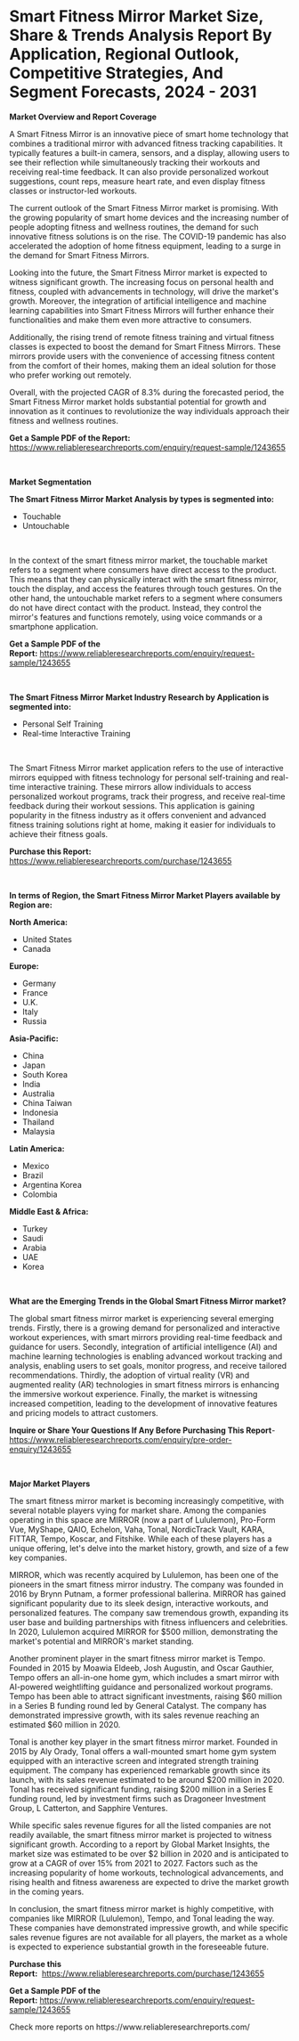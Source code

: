 <p><h1>Smart Fitness Mirror Market Size, Share & Trends Analysis Report By Application, Regional Outlook, Competitive Strategies, And Segment Forecasts, 2024 - 2031</h1></p><p><strong>Market Overview and Report Coverage</strong></p>
<p><p>A Smart Fitness Mirror is an innovative piece of smart home technology that combines a traditional mirror with advanced fitness tracking capabilities. It typically features a built-in camera, sensors, and a display, allowing users to see their reflection while simultaneously tracking their workouts and receiving real-time feedback. It can also provide personalized workout suggestions, count reps, measure heart rate, and even display fitness classes or instructor-led workouts.</p><p>The current outlook of the Smart Fitness Mirror market is promising. With the growing popularity of smart home devices and the increasing number of people adopting fitness and wellness routines, the demand for such innovative fitness solutions is on the rise. The COVID-19 pandemic has also accelerated the adoption of home fitness equipment, leading to a surge in the demand for Smart Fitness Mirrors.</p><p>Looking into the future, the Smart Fitness Mirror market is expected to witness significant growth. The increasing focus on personal health and fitness, coupled with advancements in technology, will drive the market's growth. Moreover, the integration of artificial intelligence and machine learning capabilities into Smart Fitness Mirrors will further enhance their functionalities and make them even more attractive to consumers.</p><p>Additionally, the rising trend of remote fitness training and virtual fitness classes is expected to boost the demand for Smart Fitness Mirrors. These mirrors provide users with the convenience of accessing fitness content from the comfort of their homes, making them an ideal solution for those who prefer working out remotely.</p><p>Overall, with the projected CAGR of 8.3% during the forecasted period, the Smart Fitness Mirror market holds substantial potential for growth and innovation as it continues to revolutionize the way individuals approach their fitness and wellness routines.</p></p>
<p><strong>Get a Sample PDF of the Report:</strong> <a href="https://www.reliableresearchreports.com/enquiry/request-sample/1243655">https://www.reliableresearchreports.com/enquiry/request-sample/1243655</a></p>
<p>&nbsp;</p>
<p><strong>Market Segmentation</strong></p>
<p><strong>The Smart Fitness Mirror Market Analysis by types is segmented into:</strong></p>
<p><ul><li>Touchable</li><li>Untouchable</li></ul></p>
<p>&nbsp;</p>
<p><p>In the context of the smart fitness mirror market, the touchable market refers to a segment where consumers have direct access to the product. This means that they can physically interact with the smart fitness mirror, touch the display, and access the features through touch gestures. On the other hand, the untouchable market refers to a segment where consumers do not have direct contact with the product. Instead, they control the mirror's features and functions remotely, using voice commands or a smartphone application.</p></p>
<p><strong>Get a Sample PDF of the Report:</strong>&nbsp;<a href="https://www.reliableresearchreports.com/enquiry/request-sample/1243655">https://www.reliableresearchreports.com/enquiry/request-sample/1243655</a></p>
<p>&nbsp;</p>
<p><strong>The Smart Fitness Mirror Market Industry Research by Application is segmented into:</strong></p>
<p><ul><li>Personal Self Training</li><li>Real-time Interactive Training</li></ul></p>
<p>&nbsp;</p>
<p><p>The Smart Fitness Mirror market application refers to the use of interactive mirrors equipped with fitness technology for personal self-training and real-time interactive training. These mirrors allow individuals to access personalized workout programs, track their progress, and receive real-time feedback during their workout sessions. This application is gaining popularity in the fitness industry as it offers convenient and advanced fitness training solutions right at home, making it easier for individuals to achieve their fitness goals.</p></p>
<p><strong>Purchase this Report:</strong>&nbsp; <a href="https://www.reliableresearchreports.com/purchase/1243655">https://www.reliableresearchreports.com/purchase/1243655</a></p>
<p>&nbsp;</p>
<p><strong>In terms of Region, the Smart Fitness Mirror Market Players available by Region are:</strong></p>
<p>
    <p> <strong> North America: </strong>
        <ul>
            <li>United States</li>
            <li>Canada</li>
        </ul>
        </p> 
    <p> <strong> Europe: </strong>
        <ul>
            <li>Germany</li>
            <li>France</li>
            <li>U.K.</li>
            <li>Italy</li>
            <li>Russia</li>
        </ul>
        </p> 
    <p> <strong> Asia-Pacific: </strong>
        <ul>
            <li>China</li>
            <li>Japan</li>
            <li>South Korea</li>
            <li>India</li>
            <li>Australia</li>
            <li>China Taiwan</li>
            <li>Indonesia</li>
            <li>Thailand</li>
            <li>Malaysia</li>
        </ul>
        </p> 
    <p> <strong> Latin America: </strong>
        <ul>
            <li>Mexico</li>
            <li>Brazil</li>
            <li>Argentina Korea</li>
            <li>Colombia</li>
        </ul>
        </p> 
    <p> <strong> Middle East & Africa: </strong>
        <ul>
            <li>Turkey</li>
            <li>Saudi</li>
            <li>Arabia</li>
            <li>UAE</li>
            <li>Korea</li>
        </ul>
    </p>
    </p>
<p>&nbsp;</p>
<p><strong>What are the Emerging Trends in the Global Smart Fitness Mirror market?</strong></p>
<p><p>The global smart fitness mirror market is experiencing several emerging trends. Firstly, there is a growing demand for personalized and interactive workout experiences, with smart mirrors providing real-time feedback and guidance for users. Secondly, integration of artificial intelligence (AI) and machine learning technologies is enabling advanced workout tracking and analysis, enabling users to set goals, monitor progress, and receive tailored recommendations. Thirdly, the adoption of virtual reality (VR) and augmented reality (AR) technologies in smart fitness mirrors is enhancing the immersive workout experience. Finally, the market is witnessing increased competition, leading to the development of innovative features and pricing models to attract customers.</p></p>
<p><strong>Inquire or Share Your Questions If Any Before Purchasing This Report</strong>- <a href="https://www.reliableresearchreports.com/enquiry/pre-order-enquiry/1243655">https://www.reliableresearchreports.com/enquiry/pre-order-enquiry/1243655</a></p>
<p>&nbsp;</p>
<p><strong>Major Market Players</strong></p>
<p><p>The smart fitness mirror market is becoming increasingly competitive, with several notable players vying for market share. Among the companies operating in this space are MIRROR (now a part of Lululemon), Pro-Form Vue, MyShape, QAIO, Echelon, Vaha, Tonal, NordicTrack Vault, KARA, FITTAR, Tempo, Koscar, and Fitshike. While each of these players has a unique offering, let's delve into the market history, growth, and size of a few key companies.</p><p>MIRROR, which was recently acquired by Lululemon, has been one of the pioneers in the smart fitness mirror industry. The company was founded in 2016 by Brynn Putnam, a former professional ballerina. MIRROR has gained significant popularity due to its sleek design, interactive workouts, and personalized features. The company saw tremendous growth, expanding its user base and building partnerships with fitness influencers and celebrities. In 2020, Lululemon acquired MIRROR for $500 million, demonstrating the market's potential and MIRROR's market standing.</p><p>Another prominent player in the smart fitness mirror market is Tempo. Founded in 2015 by Moawia Eldeeb, Josh Augustin, and Oscar Gauthier, Tempo offers an all-in-one home gym, which includes a smart mirror with AI-powered weightlifting guidance and personalized workout programs. Tempo has been able to attract significant investments, raising $60 million in a Series B funding round led by General Catalyst. The company has demonstrated impressive growth, with its sales revenue reaching an estimated $60 million in 2020.</p><p>Tonal is another key player in the smart fitness mirror market. Founded in 2015 by Aly Orady, Tonal offers a wall-mounted smart home gym system equipped with an interactive screen and integrated strength training equipment. The company has experienced remarkable growth since its launch, with its sales revenue estimated to be around $200 million in 2020. Tonal has received significant funding, raising $200 million in a Series E funding round, led by investment firms such as Dragoneer Investment Group, L Catterton, and Sapphire Ventures.</p><p>While specific sales revenue figures for all the listed companies are not readily available, the smart fitness mirror market is projected to witness significant growth. According to a report by Global Market Insights, the market size was estimated to be over $2 billion in 2020 and is anticipated to grow at a CAGR of over 15% from 2021 to 2027. Factors such as the increasing popularity of home workouts, technological advancements, and rising health and fitness awareness are expected to drive the market growth in the coming years.</p><p>In conclusion, the smart fitness mirror market is highly competitive, with companies like MIRROR (Lululemon), Tempo, and Tonal leading the way. These companies have demonstrated impressive growth, and while specific sales revenue figures are not available for all players, the market as a whole is expected to experience substantial growth in the foreseeable future.</p></p>
<p><strong>Purchase this Report:</strong>&nbsp;&nbsp;<a href="https://www.reliableresearchreports.com/purchase/1243655">https://www.reliableresearchreports.com/purchase/1243655</a></p>
<p></p>
<p><strong>Get a Sample PDF of the Report:</strong>&nbsp;<a href="https://www.reliableresearchreports.com/enquiry/request-sample/1243655">https://www.reliableresearchreports.com/enquiry/request-sample/1243655</a></p>
<p>Check more reports on https://www.reliableresearchreports.com/</p>